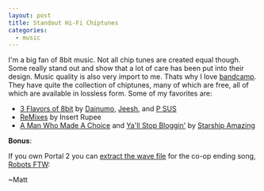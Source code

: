 ```yaml
---
layout: post
title: Standout Hi-Fi Chiptunes
categories:
  - music
---
```


I'm a big fan of 8bit music. Not all chip tunes are created equal though. Some really stand out and show that a lot of care has been put into their design.  Music quality is also very import to me. Thats why I love [bandcamp](http://bandcamp.com/).  They have quite the collection of chiptunes, many of which are free, all of which are available in lossless form. Some of my favorites are:

 * [3 Flavors of 8bit](http://childhoodchords.bandcamp.com/album/3-flavors-of-8bit) by [Dainumo](http://www.last.fm/music/Dainumo), [Jeesh](http://www.last.fm/music/Jeesh), and [P SUS](http://www.last.fm/music/p.sus)
 * [ReMixes](http://insertrupee.halc9bit.com/) by Insert Rupee
 * [A Man Who Made A Choice](http://music.starshipamazing.com/album/a-man-who-made-a-choice) and [Ya'll Stop Bloggin'](http://music.starshipamazing.com/album/yall-stop-bloggin) by [Starship Amazing](http://www.last.fm/music/Starship+Amazing)

**Bonus**:

If you own Portal 2 you can [extract the wave file](/2011/08/11/Portal2Music/) for the co-op ending song, [Robots FTW](http://www.last.fm/music/Valve/_/Robots+FTW):

~Matt
